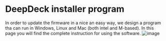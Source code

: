 # DeepDeck installer program

In order to update the firmware in a nice an easy way, we design a program tha can run in Windows, Linux and Mac (both intel and M-based). In this page you will find the complete instruction for using the software.
![image](https://github.com/DeepSea-Developments/DeepDeck.Ahuyama.fw/assets/5274871/f84353fc-27ee-44bc-9565-9f02d8d26c93)
